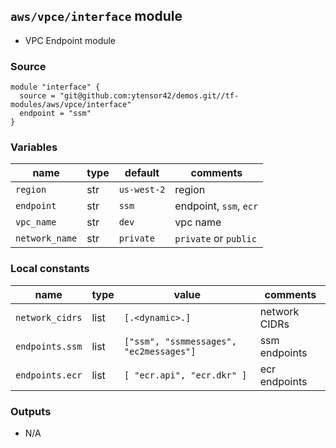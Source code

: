 ## `aws/vpce/interface` module

- VPC Endpoint module

### Source
  ```
  module "interface" {
    source = "git@github.com:ytensor42/demos.git//tf-modules/aws/vpce/interface"
    endpoint = "ssm"
  }
  ```

### Variables

  |name|type|default|comments|
  |---|---|---|---|
  |`region`|str|`us-west-2`|region|
  |`endpoint`|str|`ssm`|endpoint, `ssm`, `ecr`|
  |`vpc_name`|str|`dev`|vpc name|
  |`network_name`|str|`private`|`private` or `public`|


### Local constants

  |name|type|value|comments|
  |----|----|-----|--------|
  |`network_cidrs`|list|`[.<dynamic>.]`|network CIDRs|
  |`endpoints.ssm`|list|`["ssm", "ssmmessages", "ec2messages"]`|ssm endpoints|
  |`endpoints.ecr`|list|`[ "ecr.api", "ecr.dkr" ]`|ecr endpoints|


### Outputs

  - N/A